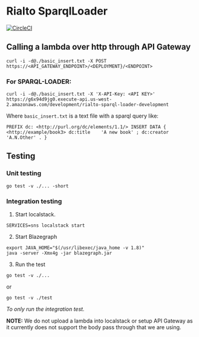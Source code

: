 # Rialto SparqlLoader

[![CircleCI](https://circleci.com/gh/sul-dlss-labs/sparql-loader.svg?style=svg)](https://circleci.com/gh/sul-dlss-labs/sparql-loader)

## Calling a lambda over http through API Gateway

```
curl -i -d@./basic_insert.txt -X POST https://<API_GATEWAY_ENDPOINT>/<DEPLOYMENT}/<ENDPOINT>
```

### For SPARQL-LOADER:
```
curl -i -d@./basic_insert.txt -X 'X-API-Key: <API KEY>' https://g6x94d9jg0.execute-api.us-west-2.amazonaws.com/development/rialto-sparql-loader-development
```

Where `basic_insert.txt` is a text file with a sparql query like:
```
PREFIX dc: <http://purl.org/dc/elements/1.1/> INSERT DATA { <http://example/book3> dc:title    'A new book' ; dc:creator  'A.N.Other' . }
```

## Testing

### Unit testing

```shell
go test -v ./... -short
```

### Integration testing

1. Start localstack.
```
SERVICES=sns localstack start
```

2. Start Blazegraph
```
export JAVA_HOME="$(/usr/libexec/java_home -v 1.8)"
java -server -Xmx4g -jar blazegraph.jar
```

3. Run the test
```shell
go test -v ./...
```

or 
```shell
go test -v ./test
```
*To only run the integration test.*


**NOTE:** We do not upload a lambda into localstack or setup API Gateway as it currently does not support the body pass through that we are using.

